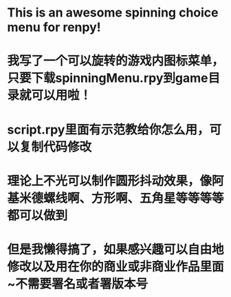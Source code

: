 # This is an awesome spinning choice menu for renpy!
# 我写了一个可以旋转的游戏内图标菜单，只要下载spinningMenu.rpy到game目录就可以用啦！
# script.rpy里面有示范教给你怎么用，可以复制代码修改
# 理论上不光可以制作圆形抖动效果，像阿基米德螺线啊、方形啊、五角星等等等等都可以做到
# 但是我懒得搞了，如果感兴趣可以自由地修改以及用在你的商业或非商业作品里面~不需要署名或者署版本号
